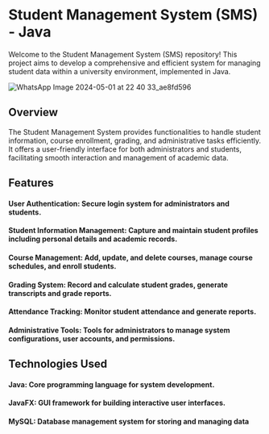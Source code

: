 # Student Management System (SMS) - Java
  Welcome to the Student Management System (SMS) repository! This project aims to develop a comprehensive and efficient system for managing student data within a university environment, implemented in Java.

  ![WhatsApp Image 2024-05-01 at 22 40 33_ae8fd596](https://github.com/Gihansachith92/Student-Management-System-Java-/assets/110083916/4bcf83ac-e43e-41e9-8f50-03ac2e00c9c4)


## Overview
  The Student Management System provides functionalities to handle student information, course enrollment, grading, and administrative tasks efficiently. It offers a user-friendly interface for both 
  administrators and students, facilitating smooth interaction and management of academic data.

## Features
 #### User Authentication: Secure login system for administrators and students.
 #### Student Information Management: Capture and maintain student profiles including personal details and academic records.
 #### Course Management: Add, update, and delete courses, manage course schedules, and enroll students.
 #### Grading System: Record and calculate student grades, generate transcripts and grade reports.
 #### Attendance Tracking: Monitor student attendance and generate reports.
 #### Administrative Tools: Tools for administrators to manage system configurations, user accounts, and permissions.

## Technologies Used
 #### Java: Core programming language for system development.
 #### JavaFX: GUI framework for building interactive user interfaces.
 #### MySQL: Database management system for storing and managing data
